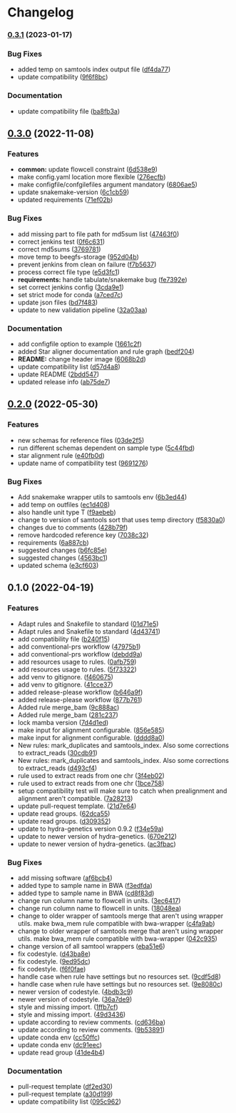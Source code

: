# Changelog

### [0.3.1](https://www.github.com/hydra-genetics/alignment/compare/v0.3.0...v0.3.1) (2023-01-17)


### Bug Fixes

* added temp on samtools index output file ([df4da77](https://www.github.com/hydra-genetics/alignment/commit/df4da778bc8c4eed193ccf06507e306f5017b8e1))
* update compatibility ([9f6f8bc](https://www.github.com/hydra-genetics/alignment/commit/9f6f8bc31ca2c2869e143e05ccdd093c02c16019))


### Documentation

* update compatibility file ([ba8fb3a](https://www.github.com/hydra-genetics/alignment/commit/ba8fb3a1966a3ec56df76fee62a6224884569b30))

## [0.3.0](https://www.github.com/hydra-genetics/alignment/compare/v0.2.0...v0.3.0) (2022-11-08)


### Features

* **common:** update flowcell constraint ([6d538e9](https://www.github.com/hydra-genetics/alignment/commit/6d538e9d3e90df87dc340e2273b72e86b4ea72da))
* make config.yaml location more flexible ([276ecfb](https://www.github.com/hydra-genetics/alignment/commit/276ecfbf386ad348153fefea734ffc31deb5ac65))
* make configfile/confgilefiles argument mandatory ([6806ae5](https://www.github.com/hydra-genetics/alignment/commit/6806ae553d500b58f98443e66c7b3ae4294b93e5))
* update snakemake-version ([6c1cb59](https://www.github.com/hydra-genetics/alignment/commit/6c1cb592ce4832341ff8fe7984366d4e0224b265))
* updated requirements ([71ef02b](https://www.github.com/hydra-genetics/alignment/commit/71ef02b8d96051e91b36aecb95fe993c20188c11))


### Bug Fixes

* add missing part to file path for md5sum list ([47463f0](https://www.github.com/hydra-genetics/alignment/commit/47463f0db885e0203a9538f3228e96c2952b9d0a))
* correct jenkins test ([0f6c631](https://www.github.com/hydra-genetics/alignment/commit/0f6c6313912cc2e92448294a17069a36b618f8d0))
* correct md5sums ([3769781](https://www.github.com/hydra-genetics/alignment/commit/3769781f300e392beee6458ca4511bff3be72016))
* move temp to beegfs-storage ([952d04b](https://www.github.com/hydra-genetics/alignment/commit/952d04ba3dd3f9744b8f2225bd8f371ef2f0a8ff))
* prevent jenkins from clean on failure ([f7b5637](https://www.github.com/hydra-genetics/alignment/commit/f7b563782ca396b9fd3e386b508b5d4930d4fe8c))
* process correct file type ([e5d3fc1](https://www.github.com/hydra-genetics/alignment/commit/e5d3fc14d2c5a10bc2a704be2799405ae61aade2))
* **requirements:** handle tabulate/snakemake bug ([fe7392e](https://www.github.com/hydra-genetics/alignment/commit/fe7392e60bedf91e8bc0bd5aeaa93ab3bd8ac42b))
* set correct jenkins config ([3cda9e1](https://www.github.com/hydra-genetics/alignment/commit/3cda9e13b9eaa4fc687ab9b4e8181d345f04f8a0))
* set strict mode for conda ([a7ced7c](https://www.github.com/hydra-genetics/alignment/commit/a7ced7c0d1fc98149f4ff206a72b80ac118e4e01))
* update json files ([bd7f483](https://www.github.com/hydra-genetics/alignment/commit/bd7f483b29db31f9828aec17243cf375f8a02325))
* update to new validation pipeline ([32a03aa](https://www.github.com/hydra-genetics/alignment/commit/32a03aa0c5f79dca948ff076bd1a57240fb45a11))


### Documentation

* add configfile option to example ([1661c2f](https://www.github.com/hydra-genetics/alignment/commit/1661c2f5fd00672516dce8b08d4202eb68edaa12))
* added Star aligner documentation and rule graph ([bedf204](https://www.github.com/hydra-genetics/alignment/commit/bedf204219edf93aa45d820cc71daec7926835d6))
* **README:** change header image ([6068b2d](https://www.github.com/hydra-genetics/alignment/commit/6068b2d7702c740d9498328d4592891cfc8682ca))
* update compatibility list ([d57d4a8](https://www.github.com/hydra-genetics/alignment/commit/d57d4a85d1121219b99d0eac0ad2b04f209745a3))
* update README ([2bdd547](https://www.github.com/hydra-genetics/alignment/commit/2bdd54783d3fd9851450a745738c7553cd49f1f7))
* updated release info ([ab75de7](https://www.github.com/hydra-genetics/alignment/commit/ab75de705e53c94c31f183a2de469cc998ec492e))

## [0.2.0](https://www.github.com/hydra-genetics/alignment/compare/v0.1.0...v0.2.0) (2022-05-30)


### Features

* new schemas for reference files ([03de2f5](https://www.github.com/hydra-genetics/alignment/commit/03de2f5b7a0264c9cfaccab08029d8738f38adf5))
* run different schemas dependent on sample type ([5c44fbd](https://www.github.com/hydra-genetics/alignment/commit/5c44fbdc3c3273841881f9cc8378b30a6b073e16))
* star alignment rule ([e40fb0d](https://www.github.com/hydra-genetics/alignment/commit/e40fb0d5a4fecd27f539f9b42058999fdf93db29))
* update name of compatibility test ([9691276](https://www.github.com/hydra-genetics/alignment/commit/9691276d4c7f9bd1ba42ef3523ec44a4a800b278))


### Bug Fixes

* Add snakemake wrapper utils to samtools env ([6b3ed44](https://www.github.com/hydra-genetics/alignment/commit/6b3ed44c1d6915f127e3366fd2a38bd6f66056b7))
* add temp on outfiles ([ec1d408](https://www.github.com/hydra-genetics/alignment/commit/ec1d408696d55f022e59022e96e74955febbdac5))
* also handle unit type T ([f9aebeb](https://www.github.com/hydra-genetics/alignment/commit/f9aebeb76096db0f35a995c3aa3b20abb78f0895))
* change to version of samtools sort that uses temp directory ([f5830a0](https://www.github.com/hydra-genetics/alignment/commit/f5830a0c1d0f7f51fc8b3b7e206e1599cc6fb621))
* changes due to comments ([428b79f](https://www.github.com/hydra-genetics/alignment/commit/428b79f88f6e5ba340122c9d2089cc899561b60c))
* remove hardcoded reference key ([7038c32](https://www.github.com/hydra-genetics/alignment/commit/7038c3297e7ab208cc0ea596c08adf2fc9e604f1))
* requirements ([6a887cb](https://www.github.com/hydra-genetics/alignment/commit/6a887cbc81a1dc160c578eab79674118741e0b91))
* suggested changes ([b6fc85e](https://www.github.com/hydra-genetics/alignment/commit/b6fc85ef5d6ec4ec808d7bca20835d2f0fbb1350))
* suggested changes ([4563bc1](https://www.github.com/hydra-genetics/alignment/commit/4563bc126dc38588f801d4d5d254b363d781ebc8))
* updated schema ([e3cf603](https://www.github.com/hydra-genetics/alignment/commit/e3cf603813f73760cd6ba52855e1e7b1b2e8d287))

## 0.1.0 (2022-04-19)


### Features

* Adapt rules and Snakefile to standard ([01d71e5](https://www.github.com/hydra-genetics/alignment/commit/01d71e520df4e2a15b9693d0cf2993d20d36d123))
* Adapt rules and Snakefile to standard ([4d43741](https://www.github.com/hydra-genetics/alignment/commit/4d43741abc28f0bf8a8563bfa53a1b0007e46fee))
* add compatibility file ([b240f15](https://www.github.com/hydra-genetics/alignment/commit/b240f1520e97a5d544c195bc0d92b307dcf57bba))
* add conventional-prs workflow ([47975b1](https://www.github.com/hydra-genetics/alignment/commit/47975b11d84bd2f88e656e2058bb8632dec494d3))
* add conventional-prs workflow ([debdd9a](https://www.github.com/hydra-genetics/alignment/commit/debdd9a0b09bc14e93903d9368761d9f5cada378))
* add resources usage to rules. ([0afb759](https://www.github.com/hydra-genetics/alignment/commit/0afb7592cfa039179651d33ee864cd7fcec33eb4))
* add resources usage to rules. ([5f73322](https://www.github.com/hydra-genetics/alignment/commit/5f73322da05108c7d42000a194ef8662317f8b24))
* add venv to gitignore. ([f460675](https://www.github.com/hydra-genetics/alignment/commit/f460675eaa6a4f61ccec3ae7abc41065e45f34a7))
* add venv to gitignore. ([41cce37](https://www.github.com/hydra-genetics/alignment/commit/41cce379db2ea2d2f0e0c401347cfaaffff5bb15))
* added release-please workflow ([b646a9f](https://www.github.com/hydra-genetics/alignment/commit/b646a9f58b78c780640700a5d58e8e333af07694))
* added release-please workflow ([877b761](https://www.github.com/hydra-genetics/alignment/commit/877b76100a1c2f2d4107741e3bf1252449a4bd56))
* Added rule merge_bam ([9c888ac](https://www.github.com/hydra-genetics/alignment/commit/9c888ac0dfb0d7895c9d372380a6666d2db852c3))
* Added rule merge_bam ([281c237](https://www.github.com/hydra-genetics/alignment/commit/281c237cc66d0236292f047b60d663b691310efe))
* lock mamba version ([7d4d1ed](https://www.github.com/hydra-genetics/alignment/commit/7d4d1ed220d278afe92484c4a80d66a7a9855e07))
* make input for alignment configurable. ([856e585](https://www.github.com/hydra-genetics/alignment/commit/856e5852145b2ec106392dfc1db225002e37078a))
* make input for alignment configurable. ([dddd8a0](https://www.github.com/hydra-genetics/alignment/commit/dddd8a00235fc015fa6f421ff4e6ca32e6f35bfb))
* New rules: mark_duplicates and samtools_index. Also some corrections to extract_reads ([30cdb91](https://www.github.com/hydra-genetics/alignment/commit/30cdb912706081151d5565363b4726b39357c6aa))
* New rules: mark_duplicates and samtools_index. Also some corrections to extract_reads ([d493cf4](https://www.github.com/hydra-genetics/alignment/commit/d493cf43206ff7cf80d7d8c8d64fb2333fedd2f7))
* rule used to extract reads from one chr ([3f4eb02](https://www.github.com/hydra-genetics/alignment/commit/3f4eb0212e40cc2d47177c46e888bdbd1627d254))
* rule used to extract reads from one chr ([1bce758](https://www.github.com/hydra-genetics/alignment/commit/1bce758aa5c9303600a8015081e143536ca699ca))
* setup compatibility test will make sure to catch when prealignment and alignment aren't compatible. ([7a28213](https://www.github.com/hydra-genetics/alignment/commit/7a28213a2208494873288949e93ad6f1ce1bc131))
* update pull-request template. ([21d7e64](https://www.github.com/hydra-genetics/alignment/commit/21d7e6489e97f05bcf284a3f8fd649bb775c37ff))
* update read groups. ([62dca55](https://www.github.com/hydra-genetics/alignment/commit/62dca5580f6d1720719e2827f468878af8aa0c1c))
* update read groups. ([d309352](https://www.github.com/hydra-genetics/alignment/commit/d30935229fe4059c359201085e0ea9842c680fdc))
* update to hydra-genetics version 0.9.2 ([f34e59a](https://www.github.com/hydra-genetics/alignment/commit/f34e59a585b2c636ff3d09eec8929c19ccecb710))
* update to newer version of hydra-genetics. ([670e212](https://www.github.com/hydra-genetics/alignment/commit/670e212d0192f5901c5fb48addd9fc28f589c89c))
* update to newer version of hydra-genetics. ([ac3fbac](https://www.github.com/hydra-genetics/alignment/commit/ac3fbacf5d755962653182d511cfdd77fe281600))


### Bug Fixes

* add missing software ([af6bcb4](https://www.github.com/hydra-genetics/alignment/commit/af6bcb4fa2098fbbd6c124444137ef465ca0b078))
* added type to sample name in BWA ([f3edfda](https://www.github.com/hydra-genetics/alignment/commit/f3edfda219296fa14ba8771f0ede3ddb17d8ea48))
* added type to sample name in BWA ([cd8f83d](https://www.github.com/hydra-genetics/alignment/commit/cd8f83d80eb017e5a0fd8dc05715332cccbaf50c))
* change run column name to flowcell in units. ([3ec6417](https://www.github.com/hydra-genetics/alignment/commit/3ec6417c67cd86f0bdea6b1d40585a8a13edfa27))
* change run column name to flowcell in units. ([18048ea](https://www.github.com/hydra-genetics/alignment/commit/18048ea09ed70d20a7ec6896ce8f622630c1ccff))
* change to older wrapper of samtools merge that aren't using wrapper utils. make bwa_mem rule compatible with bwa-wrapper ([c4fa9ab](https://www.github.com/hydra-genetics/alignment/commit/c4fa9abb7bda6610683ba343cc98c554b89fee62))
* change to older wrapper of samtools merge that aren't using wrapper utils. make bwa_mem rule compatible with bwa-wrapper ([042c935](https://www.github.com/hydra-genetics/alignment/commit/042c93573050b3162a45f748818389fca581c057))
* change version of all samtool wrappers ([eba51e6](https://www.github.com/hydra-genetics/alignment/commit/eba51e6aa90cd5fa19828b75b8644e48cac1a189))
* fix codestyle. ([d43ba8e](https://www.github.com/hydra-genetics/alignment/commit/d43ba8edab9fa7fc26b9f4d0b4e6d1c0fc872be6))
* fix codestyle. ([9ed95dc](https://www.github.com/hydra-genetics/alignment/commit/9ed95dc7e683584c4be698f0e16fe5821d7f4fbf))
* fix codestyle. ([f6f0fae](https://www.github.com/hydra-genetics/alignment/commit/f6f0fae230ec0bb8163bb63e574d9cd3633a2211))
* handle case when rule have settings but no resources set. ([9cdf5d8](https://www.github.com/hydra-genetics/alignment/commit/9cdf5d848334d0045a4f900a51c2d9e71d451aa7))
* handle case when rule have settings but no resources set. ([9e8080c](https://www.github.com/hydra-genetics/alignment/commit/9e8080cfa00959989841ca95c6173ebe3ce66375))
* newer version of codestyle. ([4bdb3c9](https://www.github.com/hydra-genetics/alignment/commit/4bdb3c971822c915a363ceaa20e027ef111ae5d4))
* newer version of codestyle. ([36a7de9](https://www.github.com/hydra-genetics/alignment/commit/36a7de90b446db46c39ca9cebe966550d17ae8f5))
* style and missing import. ([1ffb7cf](https://www.github.com/hydra-genetics/alignment/commit/1ffb7cf625510707e313bd6dcabbb9d0e68c6824))
* style and missing import. ([49d3436](https://www.github.com/hydra-genetics/alignment/commit/49d3436a100742e7350b13a25a6e9549d55a2cac))
* update according to review comments. ([cd636ba](https://www.github.com/hydra-genetics/alignment/commit/cd636ba94d8685765ee6e39a1cdfc762211fdf7c))
* update according to review comments. ([9b53891](https://www.github.com/hydra-genetics/alignment/commit/9b53891324c02d389addcfec9c5756072b3757d4))
* update conda env ([cc50ffc](https://www.github.com/hydra-genetics/alignment/commit/cc50ffcd161fb76bcf9ee01f68711f18b9f1b12f))
* update conda env ([dc91eec](https://www.github.com/hydra-genetics/alignment/commit/dc91eeca12581ce4997e53a30fd31b2c37261ed9))
* update read group ([41de4b4](https://www.github.com/hydra-genetics/alignment/commit/41de4b4bd5905d1e146ee48d8ddb414325c066a9))


### Documentation

* pull-request template ([df2ed30](https://www.github.com/hydra-genetics/alignment/commit/df2ed30503cf96e3d58d64ead83bb4df6341a9fb))
* pull-request template ([a30d199](https://www.github.com/hydra-genetics/alignment/commit/a30d1997af516b23a3c06adf45223e5e57c5b794))
* update compatibility list ([095c962](https://www.github.com/hydra-genetics/alignment/commit/095c9626cd3b4f8c62686a65e633d7ca3797c69e))

